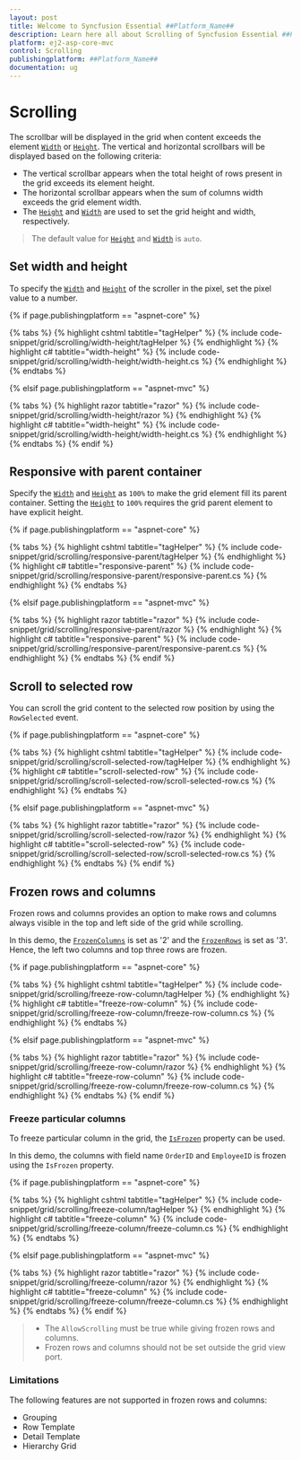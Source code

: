 ```yaml
---
layout: post
title: Welcome to Syncfusion Essential ##Platform_Name##
description: Learn here all about Scrolling of Syncfusion Essential ##Platform_Name## widgets based on HTML5 and jQuery.
platform: ej2-asp-core-mvc
control: Scrolling
publishingplatform: ##Platform_Name##
documentation: ug
---
```



# Scrolling

 The scrollbar will be displayed in the grid when content exceeds the element [`Width`](https://help.syncfusion.com/cr/aspnetcore-js2/Syncfusion.EJ2.Grids.GridBuilder-1.html#Syncfusion_EJ2_Grids_GridBuilder_1_Width_System_Double_) or [`Height`](https://help.syncfusion.com/cr/aspnetcore-js2/Syncfusion.EJ2.Grids.GridBuilder-1.html#Syncfusion_EJ2_Grids_GridBuilder_1_Height_System_Double_). The vertical and horizontal scrollbars will be displayed based on the following criteria:

* The vertical scrollbar appears when the total height of rows present in the grid exceeds its element height.
* The horizontal scrollbar appears when the sum of columns width exceeds the grid element width.
* The [`Height`](https://help.syncfusion.com/cr/aspnetcore-js2/Syncfusion.EJ2.Grids.GridBuilder-1.html#Syncfusion_EJ2_Grids_GridBuilder_1_Height_System_Double_) and [`Width`](https://help.syncfusion.com/cr/aspnetcore-js2/Syncfusion.EJ2.Grids.GridBuilder-1.html#Syncfusion_EJ2_Grids_GridBuilder_1_Width_System_Double_) are used to set the grid height and width, respectively.

> The default value for [`Height`](https://help.syncfusion.com/cr/aspnetcore-js2/Syncfusion.EJ2.Grids.GridBuilder-1.html#Syncfusion_EJ2_Grids_GridBuilder_1_Height_System_Double_) and [`Width`](https://help.syncfusion.com/cr/aspnetcore-js2/Syncfusion.EJ2.Grids.GridBuilder-1.html#Syncfusion_EJ2_Grids_GridBuilder_1_Width_System_Double_) is `auto`.

## Set width and height

To specify the [`Width`](https://help.syncfusion.com/cr/aspnetcore-js2/Syncfusion.EJ2.Grids.GridBuilder-1.html#Syncfusion_EJ2_Grids_GridBuilder_1_Width_System_Double_) and [`Height`](https://help.syncfusion.com/cr/aspnetcore-js2/Syncfusion.EJ2.Grids.GridBuilder-1.html#Syncfusion_EJ2_Grids_GridBuilder_1_Height_System_Double_) of the scroller in the pixel, set the pixel value to a number.

{% if page.publishingplatform == "aspnet-core" %}

{% tabs %}
{% highlight cshtml tabtitle="tagHelper" %}
{% include code-snippet/grid/scrolling/width-height/tagHelper %}
{% endhighlight %}
{% highlight c# tabtitle="width-height" %}
{% include code-snippet/grid/scrolling/width-height/width-height.cs %}
{% endhighlight %}
{% endtabs %}

{% elsif page.publishingplatform == "aspnet-mvc" %}

{% tabs %}
{% highlight razor tabtitle="razor" %}
{% include code-snippet/grid/scrolling/width-height/razor %}
{% endhighlight %}
{% highlight c# tabtitle="width-height" %}
{% include code-snippet/grid/scrolling/width-height/width-height.cs %}
{% endhighlight %}
{% endtabs %}
{% endif %}



## Responsive with parent container

Specify the [`Width`](https://help.syncfusion.com/cr/aspnetcore-js2/Syncfusion.EJ2.Grids.GridBuilder-1.html#Syncfusion_EJ2_Grids_GridBuilder_1_Width_System_Double_) and [`Height`](https://help.syncfusion.com/cr/aspnetcore-js2/Syncfusion.EJ2.Grids.GridBuilder-1.html#Syncfusion_EJ2_Grids_GridBuilder_1_Height_System_Double_) as `100%` to make the grid element fill its parent container.
Setting the [`Height`](https://help.syncfusion.com/cr/aspnetcore-js2/Syncfusion.EJ2.Grids.GridBuilder-1.html#Syncfusion_EJ2_Grids_GridBuilder_1_Height_System_Double_) to `100%` requires the grid parent element to have explicit height.

{% if page.publishingplatform == "aspnet-core" %}

{% tabs %}
{% highlight cshtml tabtitle="tagHelper" %}
{% include code-snippet/grid/scrolling/responsive-parent/tagHelper %}
{% endhighlight %}
{% highlight c# tabtitle="responsive-parent" %}
{% include code-snippet/grid/scrolling/responsive-parent/responsive-parent.cs %}
{% endhighlight %}
{% endtabs %}

{% elsif page.publishingplatform == "aspnet-mvc" %}

{% tabs %}
{% highlight razor tabtitle="razor" %}
{% include code-snippet/grid/scrolling/responsive-parent/razor %}
{% endhighlight %}
{% highlight c# tabtitle="responsive-parent" %}
{% include code-snippet/grid/scrolling/responsive-parent/responsive-parent.cs %}
{% endhighlight %}
{% endtabs %}
{% endif %}



## Scroll to selected row

You can scroll the grid content to the selected row position by using the `RowSelected` event.

{% if page.publishingplatform == "aspnet-core" %}

{% tabs %}
{% highlight cshtml tabtitle="tagHelper" %}
{% include code-snippet/grid/scrolling/scroll-selected-row/tagHelper %}
{% endhighlight %}
{% highlight c# tabtitle="scroll-selected-row" %}
{% include code-snippet/grid/scrolling/scroll-selected-row/scroll-selected-row.cs %}
{% endhighlight %}
{% endtabs %}

{% elsif page.publishingplatform == "aspnet-mvc" %}

{% tabs %}
{% highlight razor tabtitle="razor" %}
{% include code-snippet/grid/scrolling/scroll-selected-row/razor %}
{% endhighlight %}
{% highlight c# tabtitle="scroll-selected-row" %}
{% include code-snippet/grid/scrolling/scroll-selected-row/scroll-selected-row.cs %}
{% endhighlight %}
{% endtabs %}
{% endif %}



## Frozen rows and columns

Frozen rows and columns provides an option to make rows and columns always visible in the top and left side of the grid while scrolling.

In this demo, the [`FrozenColumns`](https://help.syncfusion.com/cr/aspnetcore-js2/Syncfusion.EJ2.Grids.GridBuilder-1.html#Syncfusion_EJ2_Grids_GridBuilder_1_FrozenColumns_System_Double_) is set as '2' and the [`FrozenRows`](https://help.syncfusion.com/cr/aspnetcore-js2/Syncfusion.EJ2.Grids.GridBuilder-1.html#Syncfusion_EJ2_Grids_GridBuilder_1_FrozenRows_System_Double_)
is set as '3'. Hence, the left two columns and top three rows are frozen.

{% if page.publishingplatform == "aspnet-core" %}

{% tabs %}
{% highlight cshtml tabtitle="tagHelper" %}
{% include code-snippet/grid/scrolling/freeze-row-column/tagHelper %}
{% endhighlight %}
{% highlight c# tabtitle="freeze-row-column" %}
{% include code-snippet/grid/scrolling/freeze-row-column/freeze-row-column.cs %}
{% endhighlight %}
{% endtabs %}

{% elsif page.publishingplatform == "aspnet-mvc" %}

{% tabs %}
{% highlight razor tabtitle="razor" %}
{% include code-snippet/grid/scrolling/freeze-row-column/razor %}
{% endhighlight %}
{% highlight c# tabtitle="freeze-row-column" %}
{% include code-snippet/grid/scrolling/freeze-row-column/freeze-row-column.cs %}
{% endhighlight %}
{% endtabs %}
{% endif %}



### Freeze particular columns

To freeze particular column in the grid, the [`IsFrozen`](https://help.syncfusion.com/cr/aspnetcore-js2/Syncfusion.EJ2.Grids.GridColumn.html#Syncfusion_EJ2_Grids_GridColumn_IsFrozen) property can be used.

In this demo, the columns with field name `OrderID` and `EmployeeID` is frozen using
the `IsFrozen` property.

{% if page.publishingplatform == "aspnet-core" %}

{% tabs %}
{% highlight cshtml tabtitle="tagHelper" %}
{% include code-snippet/grid/scrolling/freeze-column/tagHelper %}
{% endhighlight %}
{% highlight c# tabtitle="freeze-column" %}
{% include code-snippet/grid/scrolling/freeze-column/freeze-column.cs %}
{% endhighlight %}
{% endtabs %}

{% elsif page.publishingplatform == "aspnet-mvc" %}

{% tabs %}
{% highlight razor tabtitle="razor" %}
{% include code-snippet/grid/scrolling/freeze-column/razor %}
{% endhighlight %}
{% highlight c# tabtitle="freeze-column" %}
{% include code-snippet/grid/scrolling/freeze-column/freeze-column.cs %}
{% endhighlight %}
{% endtabs %}
{% endif %}



> * The `AllowScrolling` must be true while giving frozen rows and columns.
> * Frozen rows and columns should not be set outside the grid view port.

### Limitations

The following features are not supported in frozen rows and columns:

* Grouping
* Row Template
* Detail Template
* Hierarchy Grid